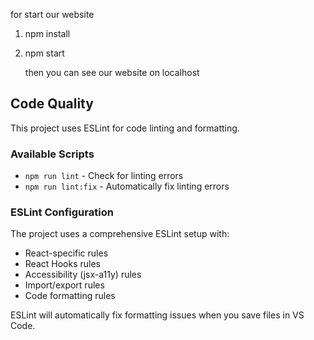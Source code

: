 for start our website

1. npm install
2. npm start

    then you can see our website on localhost

## Code Quality

This project uses ESLint for code linting and formatting.

### Available Scripts

- `npm run lint` - Check for linting errors
- `npm run lint:fix` - Automatically fix linting errors

### ESLint Configuration

The project uses a comprehensive ESLint setup with:
- React-specific rules
- React Hooks rules
- Accessibility (jsx-a11y) rules
- Import/export rules
- Code formatting rules

ESLint will automatically fix formatting issues when you save files in VS Code.
